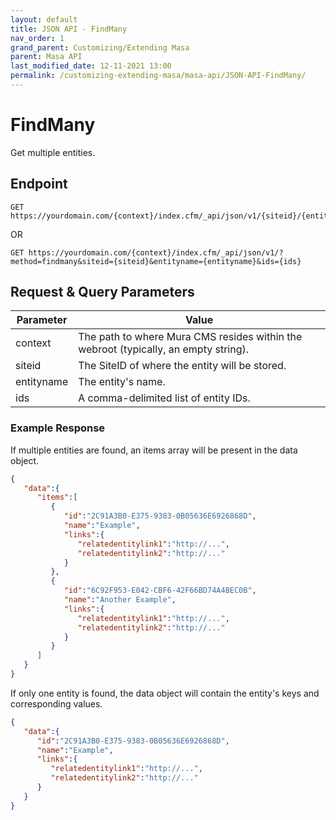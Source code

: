 ```yaml
---
layout: default
title: JSON API - FindMany
nav_order: 1
grand_parent: Customizing/Extending Masa
parent: Masa API
last_modified_date: 12-11-2021 13:00
permalink: /customizing-extending-masa/masa-api/JSON-API-FindMany/
---
```



# FindMany
Get multiple entities.

## Endpoint
```
GET https://yourdomain.com/{context}/index.cfm/_api/json/v1/{siteid}/{entityname}/{ids}
```
OR
```
GET https://yourdomain.com/{context}/index.cfm/_api/json/v1/?method=findmany&siteid={siteid}&entityname={entityname}&ids={ids}
```

## Request & Query Parameters

| Parameter  | Value                                                                               |
| ---------- | ----------------------------------------------------------------------------------- |
| context    | The path to where Mura CMS resides within the webroot (typically, an empty string). |
| siteid     | The SiteID of where the entity will be stored.                                      |
| entityname | The entity's name.                                                                  |
| ids        | A comma-delimited list of entity IDs.                                               |

### Example Response
If multiple entities are found, an items array will be present in the data object.

```json
{
   "data":{
      "items":[
         {
            "id":"2C91A3B0-E375-9383-0B05636E6926868D",
            "name":"Example",
            "links":{
               "relatedentitylink1":"http://...",
               "relatedentitylink2":"http://..."
            }
         },
         {
            "id":"6C92F953-E042-CBF6-42F66BD74A4BEC0B",
            "name":"Another Example",
            "links":{
               "relatedentitylink1":"http://...",
               "relatedentitylink2":"http://..."
            }
         }
      ]
   }
}
```

If only one entity is found, the data object will contain the entity's keys and corresponding values.

```json
{
   "data":{
      "id":"2C91A3B0-E375-9383-0B05636E6926868D",
      "name":"Example",
      "links":{
         "relatedentitylink1":"http://...",
         "relatedentitylink2":"http://..."
      }
   }
}
```